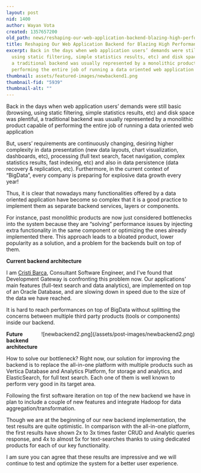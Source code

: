 ```yaml
---
layout: post
nid: 1400
author: Wayan Vota
created: 1357657200
old_path: news/reshaping-our-web-application-backend-blazing-high-performance
title: Reshaping Our Web Application Backend for Blazing High Performance
excerpt: Back in the days when web application users’ demands were still basic (browsing,
  using static filtering, simple statistics results, etc) and disk space was plentiful,
  a traditional backend was usually represented by a monolithic product capable of
  performing the entire job of running a data oriented web application
thumbnail: assets/featured-images/newbackend1.png
thumbnail-fid: "5939"
thumbnail-alt: ""
---
```


Back in the days when web application users’ demands were still basic (browsing, using static filtering, simple statistics results, etc) and disk space was plentiful, a traditional backend was usually represented by a monolithic product capable of performing the entire job of running a data oriented web application

But, users’ requirements are continuously changing, desiring higher complexity in data presentation (new data layouts, chart visualization, dashboards, etc), processing (full text search, facet navigation, complex statistics results, fast indexing, etc) and also in data persistence (data recovery & replication, etc). Furthermore, in the current context of “BigData”, every company is preparing for explosive data growth every year!

Thus, it is clear that nowadays many functionalities offered by a data oriented application have become so complex that it is a good practice to implement them as separate backend services, layers or components.

For instance, past monolithic products are now just considered bottlenecks into the system because they are “solving” performance issues by injecting extra functionality in the same component or optimizing the ones already implemented there. This approach leads to a bloated product, lower popularity as a solution, and a problem for the backends built on top of them.

**Current backend architecture**

I am [Cristi Barca](http://www.linkedin.com/in/cbarca), Consultant Software Engineer, and I've found that Development Gateway is confronting this problem now. Our applications’ main features (full-text search and data analytics), are implemented on top of an Oracle Database, and are slowing down in speed due to the size of the data we have reached.

It is hard to reach performances on top of BigData without splitting the concerns between multiple third party products (tools or components) inside our backend.

<div style="float:right;margin-left:10px;margin-bottom:10px;">![newbackend2.png](/assets/post-images/newbackend2.png)</div>

**Future backend architecture**

How to solve our bottleneck? Right now, our solution for improving the backend is to replace the all-in-one platform with multiple products such as Vertica Database and Analytics Platform, for storage and analytics, and ElasticSearch, for full text search. Each one of them is well known to perform very good in its target area.

Following the first software iteration on top of the new backend we have in plan to include a couple of new features and integrate Hadoop for data aggregation/transformation.

Though we are at the beginning of our new backend implementation, the test results are quite optimistic. In comparison with the all-in-one platform, the first results have shown 2x to 3x times faster CRUD and Analytic queries response, and 4x to almost 5x for text-searches thanks to using dedicated products for each of our key functionality.

I am sure you can agree that these results are impressive and we will continue to test and optimize the system for a better user experience.
